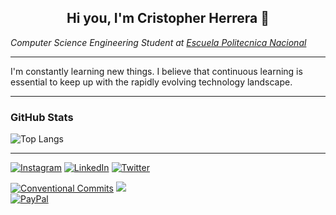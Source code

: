 <!-- Presentation -->
<h2 align="center">
  Hi you, I'm Cristopher Herrera 🚀
</h2>

<!-- Roles -->
*Computer Science Engineering Student at [Escuela Politecnica Nacional](https://www.epn.edu.ec/)*

---

I'm constantly learning new things. I believe that continuous learning is essential to keep up with the rapidly evolving technology landscape.
<!--
---

### Random Dev Quote

![](https://quotes-github-readme.vercel.app/api?type=horizontal&theme=tokyonight) -->

---

### GitHub Stats
<!--
![GitHub Streaks](https://github-readme-streak-stats.herokuapp.com/?user=cristoxdxd&layout=compact&langs_count=10&count_private=true,issues&show_icons=true&show_owner=true&theme=tokyonight)  
![GitHub Stats Cristopher Herrera](https://github-readme-stats.vercel.app/api?username=cristoxdxd&count_private=true,issues&show_icons=true&show_owner=true&theme=tokyonight)  -->
![Top Langs](https://github-readme-stats.vercel.app/api/top-langs?username=cristoxdxd&layout=compact&langs_count=10&count_private=true,issues&show_icons=true&show_owner=true&theme=tokyonight&hide=css,html,javascript,java,typescript,c,c%2B%2B,assembly,makefile,jupyter%20notebook)

---

[![Instagram](https://img.shields.io/badge/Instagram-%23E4405F.svg?logo=Instagram&logoColor=white)](https://instagram.com/cristo.dev) [![LinkedIn](https://img.shields.io/badge/LinkedIn-%230077B5.svg?logo=linkedin&logoColor=white)](https://linkedin.com/in/cristoxdxd) [![Twitter](https://img.shields.io/badge/Twitter-%231DA1F2.svg?logo=Twitter&logoColor=white)](https://twitter.com/cristoxdxd_tw) 

[![Conventional Commits](https://img.shields.io/badge/Conventional%20Commits-1.0.0-yellow.svg)](https://conventionalcommits.org) [![](https://visitcount.itsvg.in/api?id=cristoxdxd&icon=0&color=0)](https://visitcount.itsvg.in) <!-- ![Visitors](https://visitor-badge.glitch.me/badge?page_id=cristoxdxd.cristoxdxd) -->  
[![PayPal](https://img.shields.io/badge/PayPal-00457C?style=for-the-badge&logo=paypal&logoColor=white)](https://paypal.me/cristoxdxd) 
